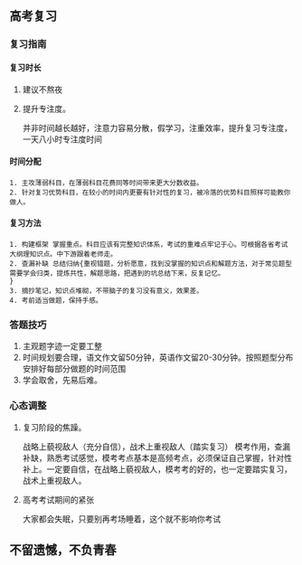 ## 高考复习
###  复习指南
#### 复习时长
1. 建议不熬夜
2. 提升专注度。


     并非时间越长越好，注意力容易分散，假学习，注重效率，提升复习专注度，一天八小时专注度时间
#### 时间分配
    1. 主攻薄弱科目，在薄弱科目花费同等时间带来更大分数收益。
    2. 针对复习优势科目，在较小的时间内更要有针对性的复习，被冷落的优势科目照样可能教你做人。
    
#### 复习方法
    1. 构建框架 掌握重点。科目应该有完整知识体系，考试的重难点牢记于心。可根据各省考试大纲理知识点。中下游跟着老师走。
    2. 查漏补缺 总结归纳{重视错题，分析愿意，找到没掌握的知识点和解题方法，对于常见题型需要学会归类，提炼共性，解题思路，把遇到的坑总结下来，反复记忆。
    }
    3. 摘抄笔记，知识点堆砌，不带脑子的复习没有意义，效果差。
    4. 考前适当做题，保持手感。
    
### 答题技巧
1. 主观题字迹一定要工整
2. 时间规划要合理，语文作文留50分钟，英语作文留20-30分钟。按照题型分布安排好每部分做题的时间范围
3. 学会取舍，先易后难。

### 心态调整
1. 复习阶段的焦躁。 


    战略上藐视敌人（充分自信），战术上重视敌人（踏实复习）
    模考作用，查漏补缺，熟悉考试感觉，模考考点基本是高频考点，必须保证自己掌握，针对性补上。一定要自信，在战略上藐视敌人，模考考的好的，也一定要踏实复习，战术上重视敌人。
    
2. 高考考试期间的紧张
    
    
    大家都会失眠，只要别再考场睡着，这个就不影响你考试  

## 不留遗憾，不负青春